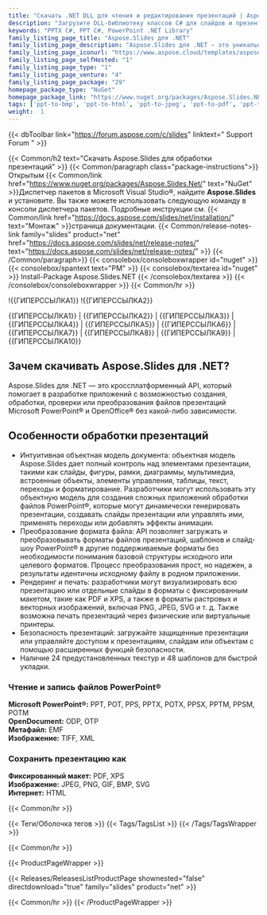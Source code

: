 ```yaml
---
title: "Скачать .NET DLL для чтения и редактирования презентаций | Aspose.Слайды"
description: "Загрузите DLL-библиотеку классов C# для слайдов и презентаций PowerPoint® и OpenOffice®, которая работает с DOM, преобразованием, визуализацией, печатью и безопасностью через .NET API."
keywords: "PPTX C#, PPT C#, PowerPoint .NET Library"
family_listing_page_title: "Aspose.Slides для .NET"
family_listing_page_description: "Aspose.Slides для .NET — это уникальный API для обработки презентаций, который позволяет любому приложению .NET читать, писать, изменять и преобразовывать презентации PowerPoint. Будучи автономным API, Aspose.Slides для .NET не требует Microsoft PowerPoint или Office Automation."
family_listing_page_iconurl: "https://www.aspose.cloud/templates/aspose/App_Themes/V3/images/slides/272x272/aspose_slides-for-net-min.png"
family_listing_page_selfHosted: "1"
family_listing_page_type: "1"
family_listing_page_venture: "4"
family_listing_page_package: "29"
homepage_package_type: "NuGet"
homepage_package_link: "https://www.nuget.org/packages/Aspose.Slides.NET/"
tags: ['ppt-to-bmp', 'ppt-to-html', 'ppt-to-jpeg', 'ppt-to-pdf', 'ppt-to-png', 'ppt-to-svg', 'ppt-to-image','presentation-to-bmp', 'presentation-to-html', 'presentation-to-jpeg', 'presentation-to-pdf', 'presentation-to-png', 'presentation-to-svg', 'presentation-to-image', 'pptx-to-bmp', 'pptx-to-html', 'pptx-to-jpeg', 'pptx-to-pdf', 'pptx-to-png', 'pptx-to-svg', 'pptx-to-image', 'ppt-to-pptx', 'powerpoint-to-pdf', 'pptx-to-tiff', 'powerpoint-to-xps', 'pptx-to-xps', 'powerpoint-to-tiff', 'powerpoint-to-html', 'slide-to-html']
weight:  1
---
```


{{< dbToolbar link="https://forum.aspose.com/c/slides" linktext=" Support Forum " >}}

{{< Common/h2 text="Скачать Aspose.Slides для обработки презентаций"  >}}
{{< Common/paragraph class="package-instructions">}}
Открытым
{{< Common/link href="https://www.nuget.org/packages/Aspose.Slides.Net/" text="NuGet"  >}}Диспетчер пакетов в Microsoft Visual Studio®, найдите <b>Aspose.Slides</b> и установите. Вы также можете использовать следующую команду в консоли диспетчера пакетов. Подробные инструкции см.
{{< Common/link href="https://docs.aspose.com/slides/net/installation/" text="Монтаж"  >}}страница документации.
{{< Common/release-notes-link family="slides" product="net" href="https://docs.aspose.com/slides/net/release-notes/" text="https://docs.aspose.com/slides/net/release-notes/"  >}}
{{< /Common/paragraph>}}
{{< consolebox/consoleboxwrapper id="nuget" >}}
       {{< consolebox/spantext text="PM" >}}
       {{< consolebox/textarea id="nuget" >}} Install-Package Aspose.Slides.NET {{< /consolebox/textarea >}}
{{< /consolebox/consoleboxwrapper >}}
{{< Common/hr >}}

!{{ГИПЕРССЫЛКА1}} !{{ГИПЕРССЫЛКА2}}

{{ГИПЕРССЫЛКА1}} | {{ГИПЕРССЫЛКА2}} | {{ГИПЕРССЫЛКА3}} | {{ГИПЕРССЫЛКА4}} | {{ГИПЕРССЫЛКА5}} | {{ГИПЕРССЫЛКА6}} | {{ГИПЕРССЫЛКА7}} | {{ГИПЕРССЫЛКА8}} | {{ГИПЕРССЫЛКА9}} | {{ГИПЕРССЫЛКА10}}

## Зачем скачивать Aspose.Slides для .NET?

Aspose.Slides для .NET — это кроссплатформенный API, который помогает в разработке приложений с возможностью создания, обработки, проверки или преобразования файлов презентаций Microsoft PowerPoint® и OpenOffice® без какой-либо зависимости.

## Особенности обработки презентаций

- Интуитивная объектная модель документа: объектная модель Aspose.Slides дает полный контроль над элементами презентации, такими как слайды, фигуры, рамки, диаграммы, мультимедиа, встроенные объекты, элементы управления, таблицы, текст, переходы и форматирование. Разработчики могут использовать эту объектную модель для создания сложных приложений обработки файлов PowerPoint®, которые могут динамически генерировать презентации, создавать слайды презентации или управлять ими, применять переходы или добавлять эффекты анимации.
- Преобразование формата файла: API позволяет загружать и преобразовывать форматы файлов презентаций, шаблонов и слайд-шоу PowerPoint® в другие поддерживаемые форматы без необходимости понимания базовой структуры исходного или целевого форматов. Процесс преобразования прост, но надежен, а результаты идентичны исходному файлу в родном приложении.
- Рендеринг и печать: разработчики могут визуализировать всю презентацию или отдельные слайды в форматы с фиксированным макетом, такие как PDF и XPS, а также в форматы растровых и векторных изображений, включая PNG, JPEG, SVG и т. д. Также возможна печать презентаций через физические или виртуальные принтеры.
- Безопасность презентаций: загружайте защищенные презентации или управляйте доступом к презентациям, слайдам или объектам с помощью расширенных функций безопасности.
- Наличие 24 предустановленных текстур и 48 шаблонов для быстрой укладки.

### Чтение и запись файлов PowerPoint®

**Microsoft PowerPoint®:** PPT, POT, PPS, PPTX, POTX, PPSX, PPTM, PPSM, POTM\
**OpenDocument:** ODP, OTP\
**Метафайл:** EMF\
**Изображение:** TIFF, XML

### Сохранить презентацию как

**Фиксированный макет:** PDF, XPS\
**Изображение:** JPEG, PNG, GIF, BMP, SVG\
**Интернет:** HTML

{{< Common/hr >}}

{{< Теги/Оболочка тегов >}}
 {{< Tags/TagsList >}}
{{< /Tags/TagsWrapper >}}

{{< Common/hr >}}

{{< ProductPageWrapper >}}
<!-- ReleasesListProductPage-->
   {{< Releases/ReleasesListProductPage shownested="false"  directdownload="true" family="slides" product="net" >}}
<!-- /ReleasesListProductPage-->
{{< Common/hr >}}
{{< /ProductPageWrapper >}}

